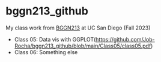 # bggn213_github
My class work from [BGGN213](https://bioboot.github.io/bggn213_F23/schedule/#15) at UC San Diego (Fall 2023)

- Class 05: Data vis with GGPLOT(https://github.com/Job-Rocha/bggn213_github/blob/main/Class05/class05.pdf)
- Class 06: Something else
